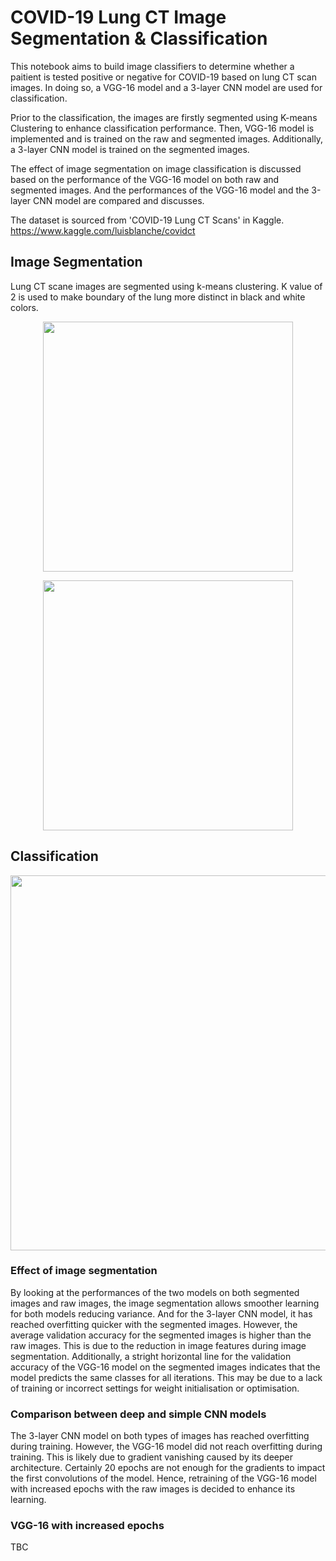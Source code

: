 # COVID-19 Lung CT Image Segmentation & Classification
This notebook aims to build image classifiers to determine whether a paitient is tested positive or negative for COVID-19 based on lung CT scan images. In doing so, a VGG-16 model and a 3-layer CNN model are used for classification.

Prior to the classification, the images are firstly segmented using K-means Clustering to enhance classification performance. Then, VGG-16 model is implemented and is trained on the raw and segmented images. Additionally, a 3-layer CNN model is trained on the segmented images.

The effect of image segmentation on image classification is discussed based on the performance of the VGG-16 model on both raw and segmented images. And the performances of the VGG-16 model and the 3-layer CNN model are compared and discusses.

The dataset is sourced from 'COVID-19 Lung CT Scans' in Kaggle.
https://www.kaggle.com/luisblanche/covidct

## Image Segmentation
Lung CT scane images are segmented using k-means clustering. K value of 2 is used to make boundary of the lung more distinct in black and white colors. 

<p align="center">
<img src="https://github.com/TravisH0301/data_science_projects/blob/master/covid-19_lung_ct_image_segmentation_%26_classification/images/seg1.png" width="400">
</p>

<p align="center">
<img src="https://github.com/TravisH0301/data_science_projects/blob/master/covid-19_lung_ct_image_segmentation_%26_classification/images/seg2.png" width="400">
</p>

## Classification 

<p align="center">
<img src="https://github.com/TravisH0301/data_science_projects/blob/master/covid-19_lung_ct_image_segmentation_%26_classification/images/vgg_vs_cnn1.png" width="600">
</p>

### Effect of image segmentation
By looking at the performances of the two models on both segmented images and raw images, the image segmentation allows smoother learning for both models reducing variance. And for the 3-layer CNN model, it has reached overfitting quicker with the segmented
images. However, the average validation accuracy for the segmented images is higher than the raw images. This is due to the reduction in image features during image segmentation. Additionally, a stright horizontal line for the validation accuracy of the VGG-16 model on the segmented images indicates that the model predicts the same classes for all iterations. This may be due to a lack of training or incorrect settings for weight initialisation or optimisation. 

### Comparison between deep and simple CNN models
The 3-layer CNN model on both types of images has reached overfitting during training. However, the VGG-16 model did not reach 
overfitting during training. This is likely due to gradient vanishing caused by its deeper architecture. Certainly 20 epochs are
not enough for the gradients to impact the first convolutions of the model. Hence, retraining of the VGG-16 model with increased epochs with the raw images is decided to enhance its learning.  

### VGG-16 with increased epochs
TBC
